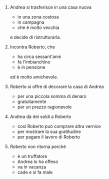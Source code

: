 ---
---

1. Andrea si trasferisce in una casa nuova

   * in una zona costosa
   * in campagna
   * che è molto vecchia

   e decide di ristrutturarla.

2. Incontra Roberto, che

   * ha circa sessant'anni
   * fa l'imbianchino
   * è in pensione

   ed è molto amichevole.

3. Roberto si offre di decorare la casa di Andrea

   * per una piccola somma di denaro
   * gratuitamente
   * per un prezzo ragionevole

4. Andrea dà dei soldi a Roberto

   * così Roberto può comprare altra vernice
   * per mostrare la sua gratitudine
   * per pagare il lavoro di Roberto

5. Roberto non ritorna perché

   * è un truffatore
   * Andrea lo ha offeso
   * va in vacanza
   * cade e si fa male